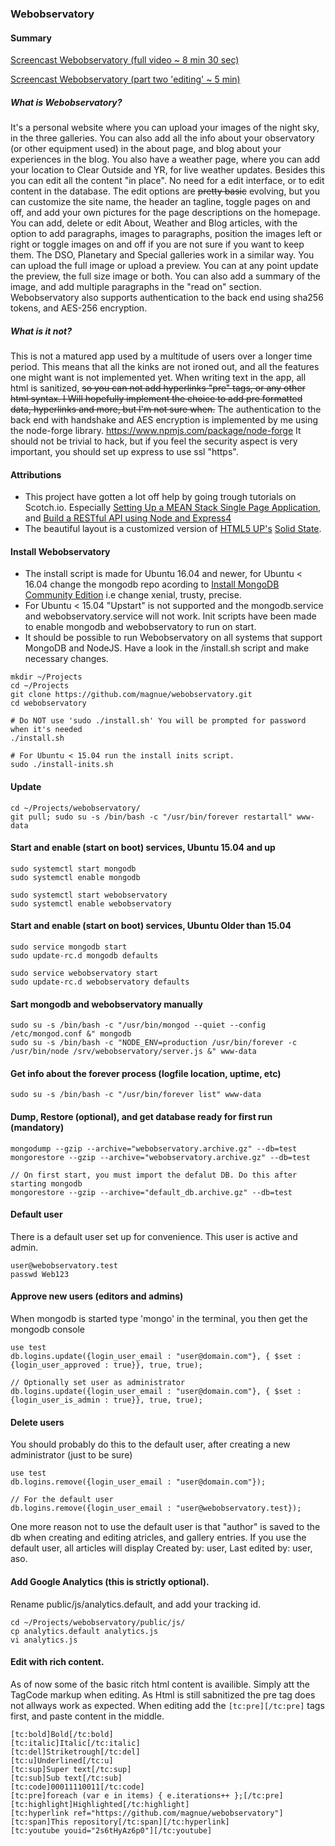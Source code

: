 ### Webobservatory

#### Summary
[Screencast Webobservatory (full video ~ 8 min 30 sec)](https://youtu.be/2s6tHyAz6p0)


[Screencast Webobservatory (part two 'editing' ~ 5 min)](https://youtu.be/2s6tHyAz6p0?t=3m31s)


##### What is Webobservatory?
It's a personal website where you can upload your images of the night sky, in the three galleries. You can also add all the info about your observatory (or other equipment used) in the about page, and blog about your experiences in the blog. You also have a weather page, where you can add your location to Clear Outside and YR, for live weather updates. Besides this you can edit all the content "in place". No need for a edit interface, or to edit content in the database. The edit options are ~~pretty basic~~ evolving, but you can customize the site name, the header an tagline, toggle pages on and off, and add your own pictures for the page descriptions on the homepage. You can add, delete or edit About, Weather and Blog articles, with the option to add paragraphs, images to paragraphs, position the images left or right or toggle images on and off if you are not sure if you want to keep them. The DSO, Planetary and Special galleries work in a similar way. You can upload the full image or upload a preview. You can at any point update the preview, the full size image or both. You can also add a summary of the image, and add multiple paragraphs in the "read on" section. Webobservatory also supports authentication to the back end using sha256 tokens, and AES-256 encryption.

##### What is it not?
This is not a matured app used by a multitude of users over a longer time period. This means that all the kinks are not ironed out, and all the features one might want is not implemented yet. When writing text in the app, all html is sanitized, ~~so you can not add hyperlinks "pre" tags, or any other html syntax. I Will hopefully implement the choice to add pre formatted data, hyperlinks and more, but I'm not sure when.~~ The authentication to the back end with handshake and AES encryption is implemented by me using the node-forge library. https://www.npmjs.com/package/node-forge It should not be trivial to hack, but if you feel the security aspect is very important, you should set up express to use ssl "https".


#### Attributions
* This project have gotten a lot off help by going trough tutorials on Scotch.io. Especially [Setting Up a MEAN Stack Single Page Application](https://scotch.io/tutorials/setting-up-a-mean-stack-single-page-application), and [Build a RESTful API using Node and Express4](https://scotch.io/tutorials/build-a-restful-api-using-node-and-express-4)
* The beautiful layout is a customized version of [HTML5 UP's](https://html5up.net/) [Solid State](https://html5up.net/solid-state).


#### Install Webobservatory
* The install script is made for Ubuntu 16.04 and newer, for Ubuntu < 16.04 change the mongodb repo acording to [Install MongoDB Community Edition](https://docs.mongodb.com/manual/tutorial/install-mongodb-on-ubuntu/#install-mongodb-community-edition) i.e change xenial, trusty, precise.
* For Ubuntu < 15.04 "Upstart" is not supported and the mongodb.service and webobservatory.service will not work. Init scripts have been made to enable mongodb and webobservatory to run on start.
* It should be possible to run Webobservatory on all systems that support MongoDB and NodeJS. Have a look in the /install.sh script and make necessary changes.
```
mkdir ~/Projects
cd ~/Projects
git clone https://github.com/magnue/webobservatory.git
cd webobservatory

# Do NOT use 'sudo ./install.sh' You will be prompted for password when it's needed
./install.sh

# For Ubuntu < 15.04 run the install inits script.
sudo ./install-inits.sh
```


#### Update
```
cd ~/Projects/webobservatory/
git pull; sudo su -s /bin/bash -c "/usr/bin/forever restartall" www-data
```


#### Start and enable (start on boot) services, Ubuntu 15.04 and up
```
sudo systemctl start mongodb
sudo systemctl enable mongodb

sudo systemctl start webobservatory
sudo systemctl enable webobservatory
```


#### Start and enable (start on boot) services, Ubuntu Older than 15.04
```
sudo service mongodb start
sudo update-rc.d mongodb defaults

sudo service webobservatory start
sudo update-rc.d webobservatory defaults
```



#### Sart mongodb and webobservatory manually
```
sudo su -s /bin/bash -c "/usr/bin/mongod --quiet --config /etc/mongod.conf &" mongodb
sudo su -s /bin/bash -c "NODE_ENV=production /usr/bin/forever -c /usr/bin/node /srv/webobservatory/server.js &" www-data
```


#### Get info about the forever process (logfile location, uptime, etc)
```
sudo su -s /bin/bash -c "/usr/bin/forever list" www-data
```


#### Dump, Restore (optional), and get database ready for first run (mandatory)
```
mongodump --gzip --archive="webobservatory.archive.gz" --db=test
mongorestore --gzip --archive="webobservatory.archive.gz" --db=test

// On first start, you must import the defalut DB. Do this after starting mongodb
mongorestore --gzip --archive="default_db.archive.gz" --db=test
```

#### Default user
There is a default user set up for convenience.
This user is active and admin.
```
user@webobservatory.test
passwd Web123
```

#### Approve new users (editors and admins)
When mongodb is started type 'mongo' in the terminal, you then get the mongodb console
```
use test
db.logins.update({login_user_email : "user@domain.com"}, { $set : {login_user_approved : true}}, true, true);

// Optionally set user as administrator
db.logins.update({login_user_email : "user@domain.com"}, { $set : {login_user_is_admin : true}}, true, true);
```


#### Delete users
You should probably do this to the default user, after creating a new administrator (just to be sure)
```
use test
db.logins.remove({login_user_email : "user@domain.com"});

// For the default user
db.logins.remove({login_user_email : "user@webobservatory.test});
```
One more reason not to use the default user is that "author" is saved to the db when creating and editing atricles, and gallery entries.
If you use the default user, all articles will display Created by: user, Last edited by: user, aso.


#### Add Google Analytics (this is strictly optional).
Rename public/js/analytics.default, and add your tracking id.
```
cd ~/Projects/webobservatory/public/js/
cp analytics.default analytics.js
vi analytics.js
```


#### Edit with rich content.
As of now some of the basic ritch html content is availible.
Simply att the TagCode markup when editing.
As Html is still sabnitized the pre tag does not allways work as expected.
When editing add the `[tc:pre][/tc:pre]` tags first, and paste content in the middle.
```
[tc:bold]Bold[/tc:bold]
[tc:italic]Italic[/tc:italic]
[tc:del]Striketrough[/tc:del]
[tc:u]Underlined[/tc:u]
[tc:sup]Super text[/tc:sup]
[tc:sub]Sub text[/tc:sub]
[tc:code]00011110011[/tc:code]
[tc:pre]foreach (var e in items) { e.iterations++ };[/tc:pre]
[tc:highlight]Highlighted[/tc:highlight]
[tc:hyperlink ref="https://github.com/magnue/webobservatory"][tc:span]This repository[/tc:span][/tc:hyperlink]
[tc:youtube youid="2s6tHyAz6p0"][/tc:youtube]
```

